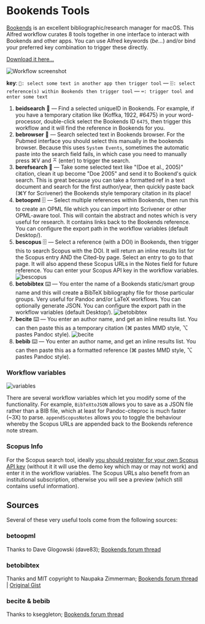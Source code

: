 # Bookends Tools

[Bookends](http://www.sonnysoftware.com/) is an excellent bibliographic/research manager for macOS. This Alfred workflow curates 8 tools together in one interface to interact with Bookends and other apps. You can use Alfred keywords (*be…*) and/or bind your preferred key combination to trigger these directly.

[Download it here…](https://raw.githubusercontent.com/iandol/bookends-tools/master/bookends-tools.alfredworkflow)

![Workflow screenshot](https://raw.githubusercontent.com/iandol/bookends-tools/master/images/workflow.png)

**key**: `📄: select some text in another app then trigger tool` — `🗄: select reference(s) within Bookends then trigger tool` — `⌨️: trigger tool and enter some text`  

1. **beidsearch** 📄 — Find a selected uniqueID in Bookends. For example, if you have a temporary citation like {Koffka, 1922, #6475} in your word-processor, double-click select the Bookends ID `6475`, then trigger this workflow and it will find the reference in Bookends for you.
2. **bebrowser** 📄 — Search selected text in Bookends browser. For the Pubmed interface you should select this manually in the bookends browser. Because this uses `System Events`, sometimes the automatic paste into the search field fails, in which case you need to manually press ⌘V and ⌅ (enter) to trigger the search.
3. **berefsearch** 📄 — Take some selected text like "(Doe et al., 2005)" citation, clean it up become "Doe 2005" and send it to Bookend's quick search. This is great because you can take a formatted ref in a text document and search for the first author/year, then quickly paste back (⌘Y for Scrivener) the Bookends style temporary citation in its place!
4. **betoopml** 🗄 — Select multiple references within Bookends, then run this to create an OPML file which you can import into Scrivener or other OPML-aware tool. This will contain the abstract and notes which is very useful for research. It contains links back to the Bookends reference. You can configure the export path in the workflow variables (default Desktop/).
5.  **bescopus** 🗄 — Select a reference (with a DOI) in Bookends, then trigger this to search Scopus with the DOI.  It will return an inline results list for the Scopus entry AND the Cited-by page. Select an entry to go to that page. It will also append these Scopus URLs in the Notes field for future reference. You can enter your Scopus API key in the workflow variables. ![bescopus](https://raw.githubusercontent.com/iandol/bookends-tools/master/images/5.png)
6. **betobibtex** ⌨️ — You enter the name of a Bookends static/smart group name and this will create a BibTeX bibliography file for those particular groups. Very useful for Pandoc and/or LaTeX workflows. You can optionally generate JSON. You can configure the export path in the workflow variables (default Desktop/). ![betobibtex](https://raw.githubusercontent.com/iandol/bookends-tools/master/images/6.png)
7. **becite** ⌨️ — You enter an author name, and get an inline results list. You can then paste this as a temporary citation (⌘ pastes MMD style, ⌥ pastes Pandoc style).  ![becite](https://raw.githubusercontent.com/iandol/bookends-tools/master/images/7.png)
8. **bebib** ⌨️ — You enter an author name, and get an inline results list. You can then paste this as a formatted reference (⌘ pastes MMD style, ⌥ pastes Pandoc style).

### Workflow variables

![variables](https://raw.githubusercontent.com/iandol/bookends-tools/master/images/variables.png)  

There are several workflow variables which let you modify some of the functionality. For example, `BibTeXtoJSON` allows you to save as a JSON file rather than a BIB file, which at least for Pandoc-citeproc is much faster (~3X) to parse. `appendScopusNotes` allows you to toggle the behaviour whereby the Scopus URLs are appended back to the Bookends reference note stream.

### Scopus Info
For the Scopus search tool, ideally [you should register for your own Scopus API key](https://dev.elsevier.com/) (without it it will use the demo key which may or may not work) and enter it in the workflow variables. The Scopus URLs also benefit from an institutional subscription, otherwise you will see a preview (which still contains useful information). 

## Sources
Several of these very useful tools come from the following sources:

### betoopml
Thanks to Dave Glogowski (dave83); [Bookends forum thread](https://www.sonnysoftware.com/phpBB3/viewtopic.php?f=6&t=3882)

### betobibtex
Thanks and MIT copyright to Naupaka Zimmerman; [Bookends forum thread](https://www.sonnysoftware.com/phpBB3/viewtopic.php?f=6&t=4246) | [Original Gist](https://gist.github.com/naupaka/3637da8f1449a279a79e643575a7c2e1)

### becite & bebib
Thanks to kseggleton; [Bookends forum thread](https://www.sonnysoftware.com/phpBB3/viewtopic.php?f=6&t=4051)

